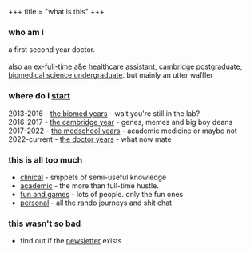 +++
title = "what is this"
+++

### who am i
a ~~first~~ second year doctor.
\
\
also an ex-[full-time a&e healthcare assistant](/tags/healthcare-assistant), [cambridge postgraduate](/tags/cambridge), [biomedical science undergraduate](/tags/biomed). but mainly an utter waffler 

### where do i [start](/posts)

2013-2016 - [the biomed years](/tags/biomed) - wait you're still in the lab?<br>
2016-2017 - [the cambridge year](/tags/cambridge) - genes, memes and big boy deans<br>
2017-2022 - [the medschool years](/tags/medical-school) - academic medicine or maybe not<br>
2022-current - [the doctor years](/tags/clinical) - what now mate

### this is all too much

- [clinical](/tags/clinical) - snippets of semi-useful knowledge
- [academic](/tags/academic) - the more than full-time hustle.
- [fun and games](/tags/fun-and-games) - lots of people. only the fun ones
- [personal](/tags/personal) - all the rando journeys and shit chat

### this wasn't so bad
- find out if the [newsletter](https://www.howdoeshomeopathywork.com/) exists